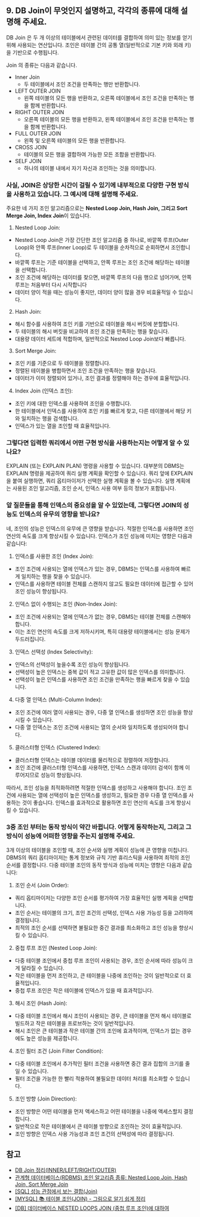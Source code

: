 ## 9. DB Join이 무엇인지 설명하고, 각각의 종류에 대해 설명해 주세요.

DB Join 은 두 개 이상의 테이블에서 관련된 데이터를 결합하여 의미 있는 정보를 얻기 위해 사용되는 연산입니다. 조인은 테이블 간의 공통 열(일반적으로 기본 키와 외래 키)을 기반으로 수행됩니다.

Join 의 종류는 다음과 같습니다.
- Inner Join
  - 두 테이블에서 조인 조건을 만족하는 행만 반환합니다.
- LEFT OUTER JOIN
  - 왼쪽 테이블의 모든 행을 반환하고, 오른쪽 테이블에서 조인 조건을 만족하는 행을 함께 반환합니다.
- RIGHT OUTER JOIN 
  - 오른쪽 테이블의 모든 행을 반환하고, 왼쪽 테이블에서 조인 조건을 만족하는 행을 함께 반환합니다.
- FULL OUTER JOIN 
  - 왼쪽 및 오른쪽 테이블의 모든 행을 반환합니다.
- CROSS JOIN
  -  테이블의 모든 행을 결합하여 가능한 모든 조합을 반환합니다.
- SELF JOIN
  - 하나의 테이블 내에서 자기 자신과 조인하는 것을 의미합니다.

### 사실, JOIN은 상당한 시간이 걸릴 수 있기에 내부적으로 다양한 구현 방식을 사용하고 있습니다. 그 예시에 대해 설명해 주세요.

주요한 네 가지 조인 알고리즘으로는 **Nested Loop Join, Hash Join, 그리고 Sort Merge Join, Index Join**이 있습니다.

1. Nested Loop Join:

- Nested Loop Join은 가장 간단한 조인 알고리즘 중 하나로, 바깥쪽 루프(Outer Loop)와 안쪽 루프(Inner Loop)로 두 테이블을 순차적으로 순회하면서 조인합니다.
- 바깥쪽 루프는 기준 테이블을 선택하고, 안쪽 루프는 조인 조건에 해당하는 테이블을 선택합니다.
- 조인 조건에 해당하는 데이터를 찾으면, 바깥쪽 루프의 다음 행으로 넘어가며, 안쪽 루프는 처음부터 다시 시작합니다
- 데이터 양이 적을 때는 성능이 좋지만, 데이터 양이 많을 경우 비효율적일 수 있습니다.
 

2. Hash Join:

- 해시 함수를 사용하여 조인 키를 기반으로 테이블을 해시 버킷에 분할합니다.
- 두 테이블의 해시 버킷을 비교하여 조인 조건을 만족하는 행을 찾습니다.
- 대용량 데이터 세트에 적합하며, 일반적으로 Nested Loop Join보다 빠릅니다.
 

3. Sort Merge Join:

- 조인 키를 기준으로 두 테이블을 정렬합니다.
- 정렬된 테이블을 병합하면서 조인 조건을 만족하는 행을 찾습니다.
- 데이터가 이미 정렬되어 있거나, 조인 결과를 정렬해야 하는 경우에 효율적입니다.

4. Index Join (인덱스 조인):

- 조인 키에 대한 인덱스를 사용하여 조인을 수행합니다.
- 한 테이블에서 인덱스를 사용하여 조인 키를 빠르게 찾고, 다른 테이블에서 해당 키와 일치하는 행을 검색합니다.
- 인덱스가 있는 열을 조인할 때 효율적입니다.

### 그렇다면 입력한 쿼리에서 어떤 구현 방식을 사용하는지는 어떻게 알 수 있나요?

EXPLAIN (또는 EXPLAIN PLAN) 명령을 사용할 수 있습니다. 대부분의 DBMS는 EXPLAIN 명령을 제공하여 쿼리 실행 계획을 확인할 수 있습니다. 쿼리 앞에 EXPLAIN을 붙여 실행하면, 쿼리 옵티마이저가 선택한 실행 계획을 볼 수 있습니다. 실행 계획에는 사용된 조인 알고리즘, 조인 순서, 인덱스 사용 여부 등의 정보가 포함됩니다.

### 앞 질문들을 통해 인덱스의 중요성을 알 수 있었는데, 그렇다면 JOIN의 성능도 인덱스의 유무의 영향을 받나요?

네, 조인의 성능은 인덱스의 유무에 큰 영향을 받습니다. 적절한 인덱스를 사용하면 조인 연산의 속도를 크게 향상시킬 수 있습니다. 인덱스가 조인 성능에 미치는 영향은 다음과 같습니다:

1. 인덱스를 사용한 조인 (Index Join):
- 조인 조건에 사용되는 열에 인덱스가 있는 경우, DBMS는 인덱스를 사용하여 빠르게 일치하는 행을 찾을 수 있습니다.
- 인덱스를 사용하면 테이블 전체를 스캔하지 않고도 필요한 데이터에 접근할 수 있어 조인 성능이 향상됩니다.

2. 인덱스 없이 수행되는 조인 (Non-Index Join):
- 조인 조건에 사용되는 열에 인덱스가 없는 경우, DBMS는 테이블 전체를 스캔해야 합니다.
- 이는 조인 연산의 속도를 크게 저하시키며, 특히 대용량 테이블에서는 성능 문제가 두드러집니다.

3. 인덱스 선택성 (Index Selectivity):
- 인덱스의 선택성이 높을수록 조인 성능이 향상됩니다.
- 선택성이 높은 인덱스는 중복 값이 적고 고유한 값이 많은 인덱스를 의미합니다.
- 선택성이 높은 인덱스를 사용하면 조인 조건을 만족하는 행을 빠르게 찾을 수 있습니다.

4. 다중 열 인덱스 (Multi-Column Index):
- 조인 조건에 여러 열이 사용되는 경우, 다중 열 인덱스를 생성하면 조인 성능을 향상시킬 수 있습니다.
- 다중 열 인덱스는 조인 조건에 사용되는 열의 순서와 일치하도록 생성되어야 합니다.

5. 클러스터형 인덱스 (Clustered Index):
- 클러스터형 인덱스는 테이블 데이터를 물리적으로 정렬하여 저장합니다.
- 조인 조건에 클러스터형 인덱스를 사용하면, 인덱스 스캔과 데이터 검색이 함께 이루어지므로 성능이 향상됩니다.

따라서, 조인 성능을 최적화하려면 적절한 인덱스를 생성하고 사용해야 합니다. 조인 조건에 사용되는 열에 선택성이 높은 인덱스를 생성하고, 필요한 경우 다중 열 인덱스를 사용하는 것이 좋습니다. 인덱스를 효과적으로 활용하면 조인 연산의 속도를 크게 향상시킬 수 있습니다.


### 3중 조인 부터는 동작 방식이 약간 바뀝니다. 어떻게 동작하는지, 그리고 그 방식이 성능에 어떠한 영향을 주는지 설명해 주세요.

3개 이상의 테이블을 조인할 때, 조인 순서와 실행 계획이 성능에 큰 영향을 미칩니다. DBMS의 쿼리 옵티마이저는 통계 정보와 규칙 기반 휴리스틱을 사용하여 최적의 조인 순서를 결정합니다. 다중 테이블 조인의 동작 방식과 성능에 미치는 영향은 다음과 같습니다:

1. 조인 순서 (Join Order):
- 쿼리 옵티마이저는 다양한 조인 순서를 평가하여 가장 효율적인 실행 계획을 선택합니다.
- 조인 순서는 테이블의 크기, 조인 조건의 선택성, 인덱스 사용 가능성 등을 고려하여 결정됩니다.
- 최적의 조인 순서를 선택하면 불필요한 중간 결과를 최소화하고 조인 성능을 향상시킬 수 있습니다.

2. 중첩 루프 조인 (Nested Loop Join):
- 다중 테이블 조인에서 중첩 루프 조인이 사용되는 경우, 조인 순서에 따라 성능이 크게 달라질 수 있습니다.
- 작은 테이블을 먼저 조인하고, 큰 테이블을 나중에 조인하는 것이 일반적으로 더 효율적입니다.
- 중첩 루프 조인은 작은 테이블에 인덱스가 있을 때 효과적입니다.

3. 해시 조인 (Hash Join):
- 다중 테이블 조인에서 해시 조인이 사용되는 경우, 큰 테이블을 먼저 해시 테이블로 빌드하고 작은 테이블을 프로브하는 것이 일반적입니다.
- 해시 조인은 큰 테이블과 작은 테이블 간의 조인에 효과적이며, 인덱스가 없는 경우에도 높은 성능을 제공합니다.

4. 조인 필터 조건 (Join Filter Condition):
- 다중 테이블 조인에서 추가적인 필터 조건을 사용하면 중간 결과 집합의 크기를 줄일 수 있습니다.
- 필터 조건을 가능한 한 빨리 적용하여 불필요한 데이터 처리를 최소화할 수 있습니다.

5. 조인 방향 (Join Direction):
- 조인 방향은 어떤 테이블을 먼저 액세스하고 어떤 테이블을 나중에 액세스할지 결정합니다.
- 일반적으로 작은 테이블에서 큰 테이블 방향으로 조인하는 것이 효율적입니다.
- 조인 방향은 인덱스 사용 가능성과 조인 조건의 선택성에 따라 결정됩니다.


## 참고
- [DB Join 정리(INNER/LEFT/RIGHT/OUTER)](https://pearlluck.tistory.com/46)
- [관계형 데이터베이스(RDBMS) 조인 알고리즘 종류: Nested Loop Join, Hash Join, Sort Merge Join](https://bestwizard.tistory.com/583)
- [[SQL] 성능 관점에서 보는 결합(Join)](https://schatz37.tistory.com/2)
- [[MYSQL] 📚 테이블 조인(JOIN) - 그림으로 알기 쉽게 정리](https://inpa.tistory.com/entry/MYSQL-%F0%9F%93%9A-JOIN-%EC%A1%B0%EC%9D%B8-%EA%B7%B8%EB%A6%BC%EC%9C%BC%EB%A1%9C-%EC%95%8C%EA%B8%B0%EC%89%BD%EA%B2%8C-%EC%A0%95%EB%A6%AC)
- [[DB] 데이터베이스 NESTED LOOPS JOIN (중첩 루프 조인)에 대하여](https://coding-factory.tistory.com/756)